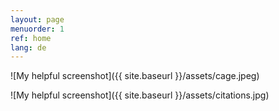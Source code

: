 ```yaml
---
layout: page
menuorder: 1
ref: home
lang: de
---
```



![My helpful screenshot]({{ site.baseurl }}/assets/cage.jpeg)

![My helpful screenshot]({{ site.baseurl }}/assets/citations.jpg)

